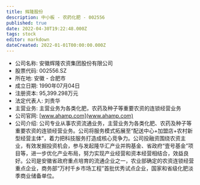 ```yaml
---
title: 辉隆股份
description: 中小板 - 农药化肥 - 002556
published: true
date: 2022-04-30T19:22:48.000Z
tags: stock
editor: markdown
dateCreated: 2022-01-01T00:00:00.000Z
---
```


- 公司名称: 安徽辉隆农资集团股份有限公司
- 股票代码: 002556.SZ
- 所在地: 安徽 - 合肥市
- 成立日期: 1990年07月04日
- 注册资本: 95,399.298万元
- 法定代表人: 刘贵华
- 主营业务: 主营业务为各类化肥，农药及种子等重要农资的连锁经营业务
- 公司官网: [www.ahamp.com](www.ahamp.com)
- 公司介绍: 公司专业从事农资流通业务，主营业务为各类化肥、农药及种子等重要农资的连锁经营业务。公司将服务模式拓展至“配送中心+加盟店+农村新型经营主体”，着力把科技服务打造成核心竞争力。公司投融资围绕农资主业，有效发掘投资机会，参与发起隆华汇产业并购基金、省政府“壹号基金”项目等，进一步优化产业布局，努力实现产业经营和资本经营相结合，效益良好。公司是安徽省政府重点培育的流通企业之一，农业部确定的农资连锁经营重点企业，商务部“万村千乡市场工程”首批优秀试点企业，国家和省级化肥淡季商业储备单位。


